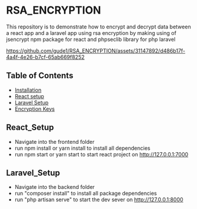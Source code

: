 # RSA_ENCRYPTION
This repository is to demonstrate how to encrypt and decrypt data between a react app and a laravel app using rsa encryption by making using of jsencrypt npm package for react and  phpseclib library for php laravel


https://github.com/gude1/RSA_ENCRYPTION/assets/31147892/d486b17f-4a4f-4e26-b7cf-65ab669f8252


## Table of Contents
* [Installation](#Installation)
* [React setup](#React_Setup)
* [Laravel Setup](#Laravel_setup)
* [Encryption Keys](#Encryption)


## React_Setup
- Navigate into the frontend folder
- run npm install or yarn install to install all dependencies
- run npm start or yarn start to start react project on http://127.0.0.1:7000


## Laravel_Setup
- Navigate into the backend folder
- run "composer install" to install all package dependencies
- run "php artisan serve" to start the dev sever on http://127.0.0.1:8000
